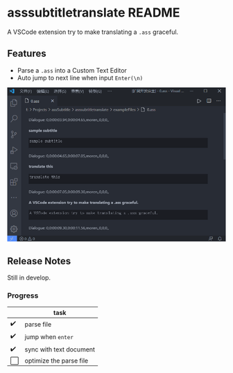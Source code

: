 # asssubtitletranslate README

A VSCode extension try to make translating a `.ass` graceful.

## Features
- Parse a `.ass` into a Custom Text Editor
- Auto jump to next line when input `Enter(\n)`

![](./media/demo.gif)

## Release Notes

Still in develop.
### Progress
| |task
|-|-
✔️|parse file
✔️|jump when `enter`
✔️|sync with text document
⬜|optimize the parse file